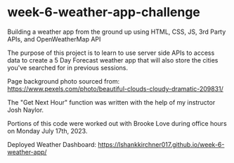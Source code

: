 # week-6-weather-app-challenge
Building a weather app from the ground up using HTML, CSS, JS, 3rd Party APIs, and OpenWeatherMap API

The purpose of this project is to learn to use server side APIs to access data to create a 5 Day Forecast weather app that will also store the cities you've searched for in previous sessions. 

Page background photo sourced from: https://www.pexels.com/photo/beautiful-clouds-cloudy-dramatic-209831/ 

The "Get Next Hour" function was written with the help of my instructor Josh Naylor.

Portions of this code were worked out with Brooke Love during office hours on Monday July 17th, 2023.

Deployed Weather Dashboard: https://lshankkirchner017.github.io/week-6-weather-app/ 